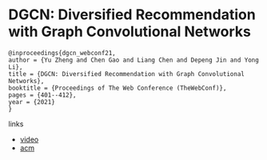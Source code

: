 # DGCN: Diversified Recommendation with Graph Convolutional Networks

```
@inproceedings{dgcn_webconf21,
author = {Yu Zheng and Chen Gao and Liang Chen and Depeng Jin and Yong Li},
title = {DGCN: Diversified Recommendation with Graph Convolutional Networks},
booktitle = {Proceedings of The Web Conference (TheWebConf)},
pages = {401--412},
year = {2021}
}
```

links
- [video](https://www.youtube.com/watch?v=voEl9wN9WGM)
- [acm](https://dl.acm.org/doi/10.1145/3442381.3449835)